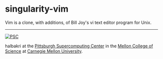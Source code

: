 # singularity-vim
Vim is a clone, with additions, of Bill Joy's vi text editor program for Unix.

---
[![PSC](http://www.andrew.cmu.edu/user/icaoberg/images/logos/psc.png)](http://www.psc.edu)

halbakri at the [Pittsburgh Supercomputing Center](http://www.psc.edu) in the [Mellon College of Science](https://www.cmu.edu/mcs/) at [Carnegie Mellon University](http://www.cmu.edu).
